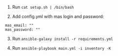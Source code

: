 1. Run `cat setup.sh | /bin/bash`

2. Add config.yml with mas login and password:

```
mas_email: ""
mas_password: ""
```

3. Run `ansible-galaxy install -r requirements.yml`

4. Run `ansible-playbook main.yml -i inventory -K`
